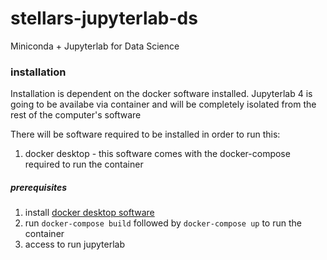 # stellars-jupyterlab-ds
Miniconda + Jupyterlab for Data Science

### installation

Installation is dependent on the docker software installed.
Jupyterlab 4 is going to be availabe via container and will
be completely isolated from the rest of the computer's software

There will be software required to be installed in order to run this:

1. docker desktop - this software comes with the docker-compose required to run the container



##### prerequisites

1. install [docker desktop software](https://www.docker.com/products/docker-desktop/)
2. run `docker-compose build` followed by `docker-compose up` to run the container
3. access [](http://localhost:8888) to run jupyterlab

